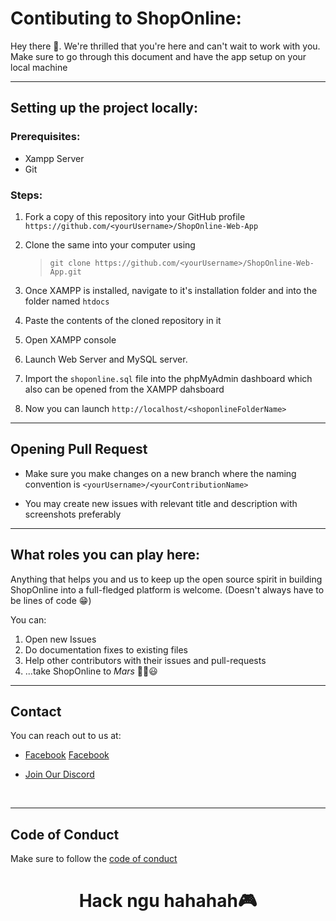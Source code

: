 # Contibuting to ShopOnline:

Hey there 👋. We're thrilled that you're here and can't wait to work with you. Make sure to go through this document and have the app setup on your local machine

---

## Setting up the project locally:

### Prerequisites:

-   Xampp Server
-   Git

### Steps:

1. Fork a copy of this repository into your GitHub profile `https://github.com/<yourUsername>/ShopOnline-Web-App`

2. Clone the same into your computer using

    > `git clone https://github.com/<yourUsername>/ShopOnline-Web-App.git`

3. Once XAMPP is installed, navigate to it's installation folder and into the folder named `htdocs`

4. Paste the contents of the cloned repository in it

5. Open XAMPP console

6. Launch Web Server and MySQL server.

7. Import the `shoponline.sql` file into the phpMyAdmin dashboard which also can be opened from the XAMPP dahsboard

8. Now you can launch `http://localhost/<shoponlineFolderName>`

---

## Opening Pull Request

-   Make sure you make changes on a new branch where the naming convention is `<yourUsername>/<yourContributionName>`

-   You may create new issues with relevant title and description with screenshots preferably

---

## What roles you can play here:

Anything that helps you and us to keep up the open source spirit in building ShopOnline into a full-fledged platform is welcome. (Doesn't always have to be lines of code 😁)

You can:

1. Open new Issues
2. Do documentation fixes to existing files
3. Help other contributors with their issues and pull-requests
4. ...take ShopOnline to _Mars_ 🐱‍🏍😃

---

## Contact

You can reach out to us at:

-   [Facebook](fb.com/bomaytenhoang)
    [Facebook](fb.com/bomaytenhoang)


-   [Join Our Discord](https://discord.gg/yhtkaawfNq)
<br>

---

## Code of Conduct
Make sure to follow the [code of conduct](./CODE_OF_CONDUCT.md)

<center> 
    <h1><b>Hack ngu hahahah🎮</b></h1> 
</center>

